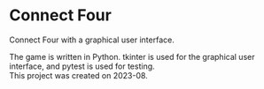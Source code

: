 # Connect Four
Connect Four with a graphical user interface.

The game is written in Python. tkinter is used for the graphical user interface, and pytest is used for testing. \
This project was created on 2023-08.